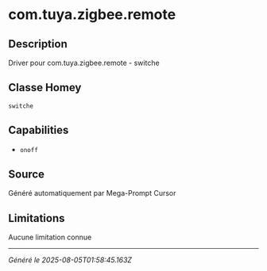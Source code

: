# com.tuya.zigbee.remote

## Description
Driver pour com.tuya.zigbee.remote - switche

## Classe Homey
`switche`

## Capabilities
- `onoff`

## Source
Généré automatiquement par Mega-Prompt Cursor

## Limitations
Aucune limitation connue

---
*Généré le 2025-08-05T01:58:45.163Z*
